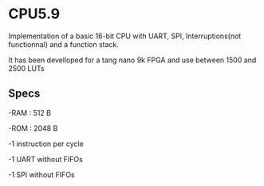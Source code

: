 # CPU5.9
Implementation of a basic 16-bit CPU with UART, SPI, Interruptions(not functionnal) and a function stack.

It has been develloped for a tang nano 9k FPGA and use between 1500 and 2500 LUTs

## Specs
-RAM : 512 B

-ROM : 2048 B

-1 instruction per cycle

-1 UART without FIFOs

-1 SPI without FIFOs
